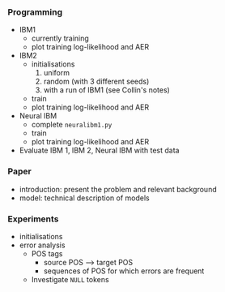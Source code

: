 ### Programming

- IBM1
    - currently training
    - plot training log-likelihood and AER
- IBM2 
    - initialisations
        1. uniform
        2. random (with 3 different seeds)
        3. with a run of IBM1 (see Collin's notes)
    - train
    - plot training log-likelihood and AER
- Neural IBM
    - complete `neuralibm1.py`
    - train
    - plot training log-likelihood and AER
- Evaluate IBM 1, IBM 2, Neural IBM with test data


### Paper

- introduction: present the problem and relevant background
- model: technical description of models


### Experiments

- initialisations
- error analysis
    - POS tags
        - source POS --> target POS 
        - sequences of POS for which errors are frequent
    - Investigate `NULL` tokens
